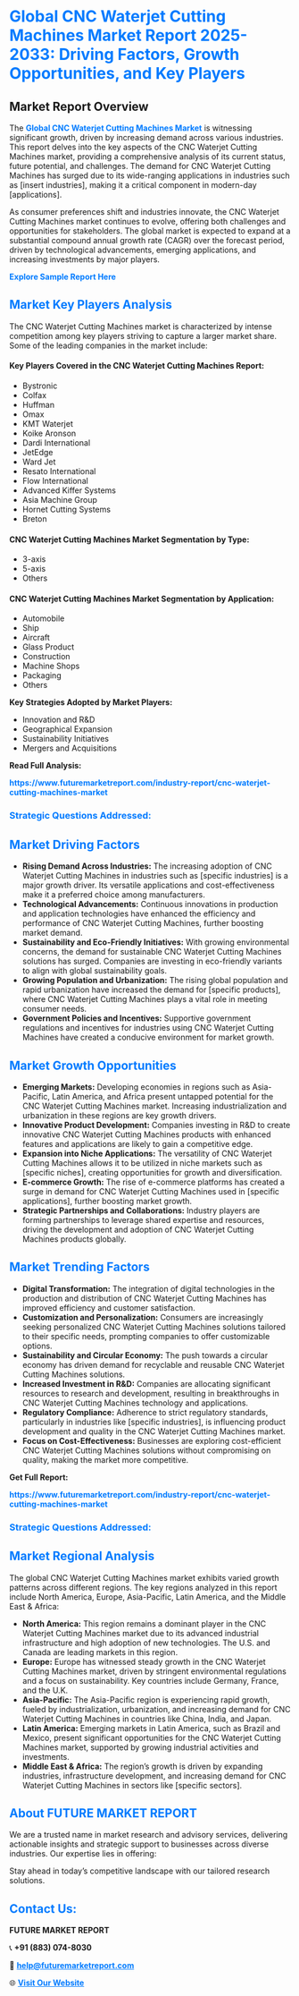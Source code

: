 <h1 style="color: #007BFF;">Global CNC Waterjet Cutting Machines Market Report 2025-2033: Driving Factors, Growth Opportunities, and Key Players</h1>

<section id="overview">
<h2>Market Report Overview</h2>
<p>The <a href="https://www.futuremarketreport.com/industry-report/cnc-waterjet-cutting-machines-market" style="color: #007BFF; text-decoration: none;"><strong>Global CNC Waterjet Cutting Machines Market</strong></a> is witnessing significant growth, driven by increasing demand across various industries. This report delves into the key aspects of the CNC Waterjet Cutting Machines market, providing a comprehensive analysis of its current status, future potential, and challenges. The demand for CNC Waterjet Cutting Machines has surged due to its wide-ranging applications in industries such as [insert industries], making it a critical component in modern-day [applications].</p>
<p>As consumer preferences shift and industries innovate, the CNC Waterjet Cutting Machines market continues to evolve, offering both challenges and opportunities for stakeholders. The global market is expected to expand at a substantial compound annual growth rate (CAGR) over the forecast period, driven by technological advancements, emerging applications, and increasing investments by major players.</p>
</section>

<section id="overview">
<p><a href="https://www.futuremarketreport.com/request-sample/reportId=82966" style="color: #007BFF; text-decoration: none;"><strong>Explore Sample Report Here</strong></a></p>
</section>

<section id="key-players">
<h2 style="color: #007BFF;">Market Key Players Analysis</h2>
<p>The CNC Waterjet Cutting Machines market is characterized by intense competition among key players striving to capture a larger market share. Some of the leading companies in the market include:</p>
<h4>Key Players Covered in the CNC Waterjet Cutting Machines Report:</h4>
<ul><li>Bystronic</li><li>Colfax</li><li>Huffman</li><li>Omax</li><li>KMT Waterjet</li><li>Koike Aronson</li><li>Dardi International</li><li>JetEdge</li><li>Ward Jet</li><li>Resato International</li><li>Flow International</li><li>Advanced Kiffer Systems</li><li>Asia Machine Group</li><li>Hornet Cutting Systems</li><li>Breton</li></ul>
<h4>CNC Waterjet Cutting Machines Market Segmentation by Type:</h4>
<ul><li>3-axis</li><li>5-axis</li><li>Others</li></ul>

<h4>CNC Waterjet Cutting Machines Market Segmentation by Application:</h4>
<ul><li>Automobile</li><li>Ship</li><li>Aircraft</li><li>Glass Product</li><li>Construction</li><li>Machine Shops</li><li>Packaging</li><li>Others</li></ul>
<p><strong>Key Strategies Adopted by Market Players:</strong></p>
<ul>
<li>Innovation and R&D</li>
<li>Geographical Expansion</li>
<li>Sustainability Initiatives</li>
<li>Mergers and Acquisitions</li>
</ul>
</section>

<section>
<p><strong>Read Full Analysis: </strong></p><a href="https://www.futuremarketreport.com/industry-report/cnc-waterjet-cutting-machines-market" style="color: #007BFF; text-decoration: none;"><strong>https://www.futuremarketreport.com/industry-report/cnc-waterjet-cutting-machines-market</strong></a>
<h3 style="color: #007BFF;">Strategic Questions Addressed:</h3>
</section>

<section id="driving-factors">
<h2 style="color: #007BFF;">Market Driving Factors</h2>
<ul>
<li><strong>Rising Demand Across Industries:</strong> The increasing adoption of CNC Waterjet Cutting Machines in industries such as [specific industries] is a major growth driver. Its versatile applications and cost-effectiveness make it a preferred choice among manufacturers.</li>
<li><strong>Technological Advancements:</strong> Continuous innovations in production and application technologies have enhanced the efficiency and performance of CNC Waterjet Cutting Machines, further boosting market demand.</li>
<li><strong>Sustainability and Eco-Friendly Initiatives:</strong> With growing environmental concerns, the demand for sustainable CNC Waterjet Cutting Machines solutions has surged. Companies are investing in eco-friendly variants to align with global sustainability goals.</li>
<li><strong>Growing Population and Urbanization:</strong> The rising global population and rapid urbanization have increased the demand for [specific products], where CNC Waterjet Cutting Machines plays a vital role in meeting consumer needs.</li>
<li><strong>Government Policies and Incentives:</strong> Supportive government regulations and incentives for industries using CNC Waterjet Cutting Machines have created a conducive environment for market growth.</li>
</ul>
</section>

<section id="growth-opportunities">
<h2 style="color: #007BFF;">Market Growth Opportunities</h2>
<ul>
<li><strong>Emerging Markets:</strong> Developing economies in regions such as Asia-Pacific, Latin America, and Africa present untapped potential for the CNC Waterjet Cutting Machines market. Increasing industrialization and urbanization in these regions are key growth drivers.</li>
<li><strong>Innovative Product Development:</strong> Companies investing in R&D to create innovative CNC Waterjet Cutting Machines products with enhanced features and applications are likely to gain a competitive edge.</li>
<li><strong>Expansion into Niche Applications:</strong> The versatility of CNC Waterjet Cutting Machines allows it to be utilized in niche markets such as [specific niches], creating opportunities for growth and diversification.</li>
<li><strong>E-commerce Growth:</strong> The rise of e-commerce platforms has created a surge in demand for CNC Waterjet Cutting Machines used in [specific applications], further boosting market growth.</li>
<li><strong>Strategic Partnerships and Collaborations:</strong> Industry players are forming partnerships to leverage shared expertise and resources, driving the development and adoption of CNC Waterjet Cutting Machines products globally.</li>
</ul>
</section>

<section id="trending-factors">
<h2 style="color: #007BFF;">Market Trending Factors</h2>
<ul>
<li><strong>Digital Transformation:</strong> The integration of digital technologies in the production and distribution of CNC Waterjet Cutting Machines has improved efficiency and customer satisfaction.</li>
<li><strong>Customization and Personalization:</strong> Consumers are increasingly seeking personalized CNC Waterjet Cutting Machines solutions tailored to their specific needs, prompting companies to offer customizable options.</li>
<li><strong>Sustainability and Circular Economy:</strong> The push towards a circular economy has driven demand for recyclable and reusable CNC Waterjet Cutting Machines solutions.</li>
<li><strong>Increased Investment in R&D:</strong> Companies are allocating significant resources to research and development, resulting in breakthroughs in CNC Waterjet Cutting Machines technology and applications.</li>
<li><strong>Regulatory Compliance:</strong> Adherence to strict regulatory standards, particularly in industries like [specific industries], is influencing product development and quality in the CNC Waterjet Cutting Machines market.</li>
<li><strong>Focus on Cost-Effectiveness:</strong> Businesses are exploring cost-efficient CNC Waterjet Cutting Machines solutions without compromising on quality, making the market more competitive.</li>
</ul>
</section>

<section>
<p><strong>Get Full Report: </strong></p><a href="https://www.futuremarketreport.com/industry-report/cnc-waterjet-cutting-machines-market" style="color: #007BFF; text-decoration: none;"><strong>https://www.futuremarketreport.com/industry-report/cnc-waterjet-cutting-machines-market</strong></a>
<h3 style="color: #007BFF;">Strategic Questions Addressed:</h3>
</section>


<section id="regional-analysis">
<h2 style="color: #007BFF;">Market Regional Analysis</h2>
<p>The global CNC Waterjet Cutting Machines market exhibits varied growth patterns across different regions. The key regions analyzed in this report include North America, Europe, Asia-Pacific, Latin America, and the Middle East & Africa:</p>
<ul>
<li><strong>North America:</strong> This region remains a dominant player in the CNC Waterjet Cutting Machines market due to its advanced industrial infrastructure and high adoption of new technologies. The U.S. and Canada are leading markets in this region.</li>
<li><strong>Europe:</strong> Europe has witnessed steady growth in the CNC Waterjet Cutting Machines market, driven by stringent environmental regulations and a focus on sustainability. Key countries include Germany, France, and the U.K.</li>
<li><strong>Asia-Pacific:</strong> The Asia-Pacific region is experiencing rapid growth, fueled by industrialization, urbanization, and increasing demand for CNC Waterjet Cutting Machines in countries like China, India, and Japan.</li>
<li><strong>Latin America:</strong> Emerging markets in Latin America, such as Brazil and Mexico, present significant opportunities for the CNC Waterjet Cutting Machines market, supported by growing industrial activities and investments.</li>
<li><strong>Middle East & Africa:</strong> The region’s growth is driven by expanding industries, infrastructure development, and increasing demand for CNC Waterjet Cutting Machines in sectors like [specific sectors].</li>
</ul>
</section>

<footer>
<h2 style="color: #007BFF;">About FUTURE MARKET REPORT</h2>
<p>We are a trusted name in market research and advisory services, delivering actionable insights and strategic support to businesses across diverse industries. Our expertise lies in offering:</p>

<p>Stay ahead in today’s competitive landscape with our tailored research solutions.</p>

<h2 style="color: #007BFF;">Contact Us:</h2>
<p><strong>FUTURE MARKET REPORT</strong></p>
<p>📞 <strong>+91 (883) 074-8030</strong></p>
<p>📧 <strong><a href="mailto:help@futuremarketreport.com" style="color: #007BFF;">help@futuremarketreport.com</a></strong></p>
<p>🌐 <strong><a href="https://www.futuremarketreport.com/" style="color: #007BFF;">Visit Our Website</a></strong></p>
</footer>